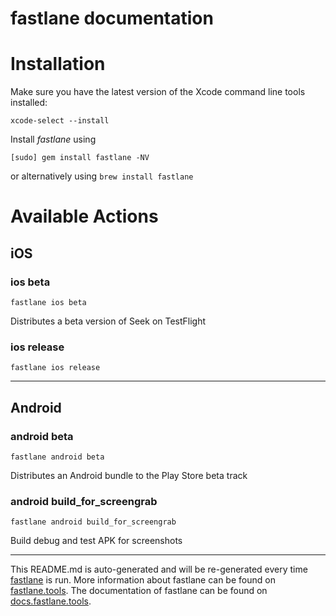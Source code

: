 fastlane documentation
================
# Installation

Make sure you have the latest version of the Xcode command line tools installed:

```
xcode-select --install
```

Install _fastlane_ using
```
[sudo] gem install fastlane -NV
```
or alternatively using `brew install fastlane`

# Available Actions
## iOS
### ios beta
```
fastlane ios beta
```
Distributes a beta version of Seek on TestFlight
### ios release
```
fastlane ios release
```


----

## Android
### android beta
```
fastlane android beta
```
Distributes an Android bundle to the Play Store beta track
### android build_for_screengrab
```
fastlane android build_for_screengrab
```
Build debug and test APK for screenshots

----

This README.md is auto-generated and will be re-generated every time [fastlane](https://fastlane.tools) is run.
More information about fastlane can be found on [fastlane.tools](https://fastlane.tools).
The documentation of fastlane can be found on [docs.fastlane.tools](https://docs.fastlane.tools).

